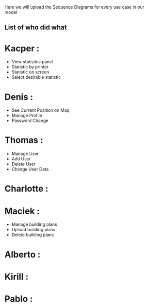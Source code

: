 Here we will upload the Sequence Diagrams for every use case in our model

## List of who did what  
 
# Kacper : 
+ View statistics panel
+ Statistic by printer
+ Statistic on screen
+ Select desirable statistic
         
# Denis  :
+ See Current Position on Map
+ Manage Profile
+ Password Change

# Thomas :
+ Manage User
+ Add User
+ Delete User
+ Change User Data

# Charlotte :

# Maciek :
+ Manage building plans
+ Upload building plans
+ Delete building plans

# Alberto :

# Kirill : 

# Pablo :
